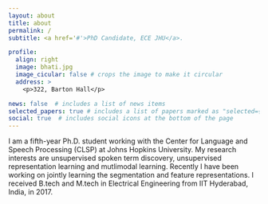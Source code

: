 ```yaml
---
layout: about
title: about
permalink: /
subtitle: <a href='#'>PhD Candidate, ECE JHU</a>.

profile:
  align: right
  image: bhati.jpg
  image_cicular: false # crops the image to make it circular
  address: >
    <p>322, Barton Hall</p>

news: false  # includes a list of news items
selected_papers: true # includes a list of papers marked as "selected={true}"
social: true  # includes social icons at the bottom of the page
---
```


I am a fifth-year Ph.D. student working with the Center for Language and Speech Processing (CLSP) at Johns Hopkins University. My research interests are unsupervised spoken term discovery, unsupervised representation learning and mutlimodal learning. Recently I have been working on jointly learning the segmentation and feature representations. I received B.tech and M.tech in Electrical Engineering from IIT Hyderabad, India, in 2017.